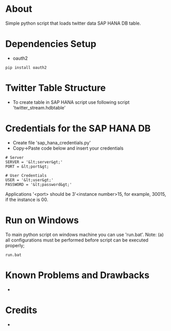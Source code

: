 About
=====
Simple python script that loads twitter data SAP HANA DB table.

Dependencies Setup
==================
* oauth2
```
pip install oauth2
```

Twitter Table Structure
====================================
* To create table in SAP HANA script use following script 'twitter_stream.hdbtable'

Credentials for the SAP HANA DB
======================================
* Create file 'sap_hana_credentials.py'
* Copy-&gt;Paste code below and insert your credentials
```
# Server 
SERVER = '&lt;server&gt;'
PORT = &lt;port&gt;

# User Credentials
USER = '&lt;user&gt;'
PASSWORD = '&lt;password&gt;'
```

Applications '&lt;port&gt; should be 3'&lt;instance number&gt;15, for example, 30015, if the instance is 00.

Run on Windows
==============
To main python script on windows machine you can use 'run.bat'.
Note: (a) all configurations must be performed before script can be executed properly;
```
run.bat
```	

Known Problems and Drawbacks
============================
*

Credits
=======
* 